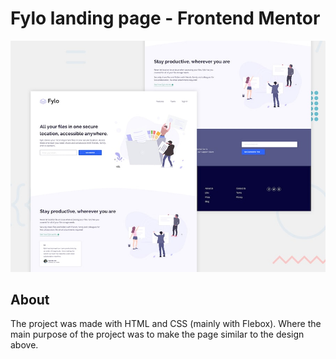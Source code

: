 # Fylo landing page - Frontend Mentor

![Design preview for the Fylo landing page with two column layout challenge](./images/desktop-preview.jpg)

## About

The project was made with HTML and CSS (mainly with Flebox). Where the main purpose of the project was to make the page similar to the design above.
